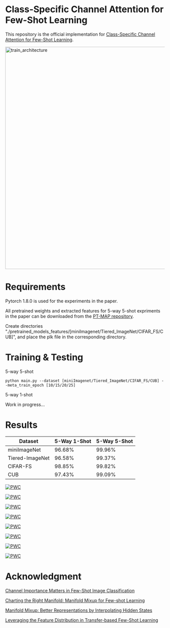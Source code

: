 # Class-Specific Channel Attention for Few-Shot Learning
This repository is the official implementation for [Class-Specific Channel Attention for Few-Shot Learning](https://arxiv.org/abs/2209.01332).


<img width="700" alt="train_architecture" src="https://user-images.githubusercontent.com/78190023/187135637-4754a7d9-746d-468d-b1e5-faeb17437811.png">



# Requirements
Pytorch 1.8.0 is used for the experiments in the paper.

All pretrained weights and extracted features for 5-way 5-shot expriments in the paper can be downloaded from the [PT-MAP repository](https://github.com/yhu01/PT-MAP#requirements).

Create directories "./pretrained_models_features/[miniImagenet/Tiered_ImageNet/CIFAR_FS/CUB]", and place the plk file in the corresponding directory.

# Training & Testing

5-way 5-shot
```
python main.py --dataset [miniImagenet/Tiered_ImageNet/CIFAR_FS/CUB] --meta_train_epoch [10/15/20/25]
```

5-way 1-shot

Work in progress...
# Results

| Dataset  | 5-Way 1-Shot | 5-Way 5-Shot |
| ------------- | ------------- | ------------- |
| miniImageNet  | 96.68% | 99.96%  |
| Tiered-ImageNet  | 96.58%  | 99.37%  |
| CIFAR-FS  | 98.85%  | 99.82%  |
| CUB  | 97.43%  | 99.09%  |

[![PWC](https://img.shields.io/endpoint.svg?url=https://paperswithcode.com/badge/class-specific-channel-attention-for-few-shot/few-shot-image-classification-on-mini-2)](https://paperswithcode.com/sota/few-shot-image-classification-on-mini-2?p=class-specific-channel-attention-for-few-shot)

[![PWC](https://img.shields.io/endpoint.svg?url=https://paperswithcode.com/badge/class-specific-channel-attention-for-few-shot/few-shot-image-classification-on-mini-3)](https://paperswithcode.com/sota/few-shot-image-classification-on-mini-3?p=class-specific-channel-attention-for-few-shot)

[![PWC](https://img.shields.io/endpoint.svg?url=https://paperswithcode.com/badge/class-specific-channel-attention-for-few-shot/few-shot-image-classification-on-tiered)](https://paperswithcode.com/sota/few-shot-image-classification-on-tiered?p=class-specific-channel-attention-for-few-shot)

[![PWC](https://img.shields.io/endpoint.svg?url=https://paperswithcode.com/badge/class-specific-channel-attention-for-few-shot/few-shot-image-classification-on-tiered-1)](https://paperswithcode.com/sota/few-shot-image-classification-on-tiered-1?p=class-specific-channel-attention-for-few-shot)

[![PWC](https://img.shields.io/endpoint.svg?url=https://paperswithcode.com/badge/class-specific-channel-attention-for-few-shot/few-shot-image-classification-on-cifar-fs-5)](https://paperswithcode.com/sota/few-shot-image-classification-on-cifar-fs-5?p=class-specific-channel-attention-for-few-shot)

[![PWC](https://img.shields.io/endpoint.svg?url=https://paperswithcode.com/badge/class-specific-channel-attention-for-few-shot/few-shot-image-classification-on-cifar-fs-5-1)](https://paperswithcode.com/sota/few-shot-image-classification-on-cifar-fs-5-1?p=class-specific-channel-attention-for-few-shot)

[![PWC](https://img.shields.io/endpoint.svg?url=https://paperswithcode.com/badge/class-specific-channel-attention-for-few-shot/few-shot-image-classification-on-cub-200-5-1)](https://paperswithcode.com/sota/few-shot-image-classification-on-cub-200-5-1?p=class-specific-channel-attention-for-few-shot)

[![PWC](https://img.shields.io/endpoint.svg?url=https://paperswithcode.com/badge/class-specific-channel-attention-for-few-shot/few-shot-image-classification-on-cub-200-5)](https://paperswithcode.com/sota/few-shot-image-classification-on-cub-200-5?p=class-specific-channel-attention-for-few-shot)

# Acknowledgment
[Channel Importance Matters in Few-Shot Image Classification](https://arxiv.org/pdf/2206.08126.pdf)

[Charting the Right Manifold: Manifold Mixup for Few-shot Learning](https://arxiv.org/pdf/1907.12087v3.pdf)

[Manifold Mixup: Better Representations by Interpolating Hidden States](https://arxiv.org/pdf/1806.05236.pdf)

[Leveraging the Feature Distribution in Transfer-based Few-Shot Learning](https://arxiv.org/pdf/2006.03806.pdf)
